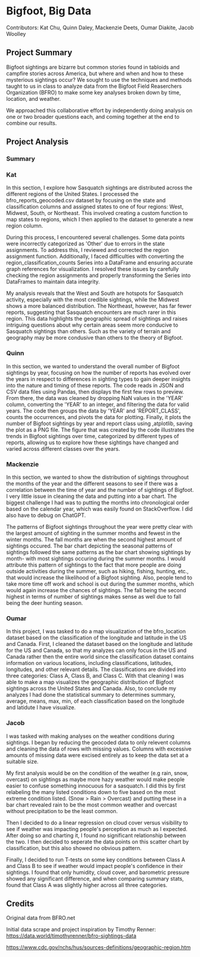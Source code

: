 # Bigfoot, Big Data

Contributors: Kat Chu, Quinn Daley, Mackenzie Deets, Oumar Diakite, Jacob Woolley

## Project Summary
Bigfoot sightings are bizarre but common stories found in tabloids and campfire stories across America, but where and when and how to these mysterious sightings occur?
We sought to use the techniques and methods taught to us in class to analyze data from the Bigfoot Field Reaserchers Organization (BFRO) to make some key analyses broken down by time, location, and weather.

We approached this collaborative effort by independently doing analysis on one or two broader questions each, and coming together at the end to combine our results.

## Project Analysis

### Summary


### Kat
In this section, I explore how Sasquatch sightings are distributed across the different regions of the United States. I processed the bfro_reports_geocoded.csv dataset by focusing on the state and classification columns and assigned states to one of four regions: West, Midwest, South, or Northeast. This involved creating a custom function to map states to regions, which I then applied to the dataset to generate a new region column.

During this process, I encountered several challenges. Some data points were incorrectly categorized as 'Other' due to errors in the state assignments. To address this, I reviewed and corrected the region assignment function. Additionally, I faced difficulties with converting the region_classification_counts Series into a DataFrame and ensuring accurate graph references for visualization. I resolved these issues by carefully checking the region assignments and properly transforming the Series into DataFrames to maintain data integrity.

My analysis reveals that the West and South are hotspots for Sasquatch activity, especially with the most credible sightings, while the Midwest shows a more balanced distribution. The Northeast, however, has far fewer reports, suggesting that Sasquatch encounters are much rarer in this region. This data highlights the geographic spread of sightings and raises intriguing questions about why certain areas seem more conducive to Sasquatch sightings than others. Such as the variety of terrain and geography may be more condusive than others to the theory of Bigfoot. 

### Quinn
In this section, we wanted to understand the overall number of Bigfoot sightings by year, focusing on how the number of reports has evolved over the years in respect to  differences in sighting types to gain deeper insights into the nature and timing of these reports. The code reads in JSON and CSV data files using Pandas, then displays the first few rows to preview. From there, the data was cleaned  by dropping NaN values in the 'YEAR' column, converting the 'YEAR' to an integer, and filtering the data for valid years. The code then groups the data by 'YEAR' and 'REPORT_CLASS', counts the occurrences, and pivots the data for plotting. Finally, it plots the number of Bigfoot sightings by year and report class using ,atplotlib, saving the plot as a PNG file. The figure that was created by the code illustrates the trends in Bigfoot sightings over time, categorized by different types of reports, allowing us to explore how these sightings have changed and varied across different classes over the years.

### Mackenzie
In this section, we wanted to show the distribution of sightings throughout the months of the year and the different seasons to see if there was a correlation between the time of year and the number of sightings of Bigfoot. I very little issue in cleaning the data and putting into a bar chart. The biggest challenge I had was to putting the months into chronological order based on the calendar year, which was easily found on StackOverflow. I did also have to debug on ChatGPT.

The patterns of Bigfoot sightings throughout the year were pretty clear with the largest amount of sighting in the summer months and fewest in the winter months. The fall months are when the second highest amount of sightings occured. The bar chart depicting the seasonal patterns of sightings followed the same patterns as the bar chart showing sightings by month- with most sightings occuring during the summer months. I would attribute this pattern of sightings to the fact that more people are doing outside activities during the summer, such as hiking, fishing, hunting, etc., that would increase the likelihood of a Bigfoot sighting. Also, people tend to take more time off work and school is out during the summer months, which would again increase the chances of sightings. The fall being the second highest in terms of number of sightings makes sense as well due to fall being the deer hunting season.

### Oumar
In this project, I was tasked to do a map visualization of the bfro_location dataset based on the classification of the longitude and latitude in the US and Canada. First, I cleaned the dataset based on the longitude and latitude for the US and Canada, so that my analyzes can only focus in the US and Canada rather then the entire world since the classification dataset contains information on various locations, including classifications, latitudes, longitudes, and other relevant details. The classifications are divided into three categories: Class A, Class B, and Class C. With that cleaning I was able to make a map visualizes the geographic distribution of Bigfoot sightings across the United States and Canada. Also, to conclude my analyzes I had done the statistical summary to determines summary, average, means, max, min, of each classification based on the longitude and latidute I have visualize.

### Jacob
I was tasked with making analyses on the weather conditions during sightings. I began by reducing the geocoded data to only relevent columns and cleaning the data of rows with missing values. Columns with excessive amounts of missing data were excised entirely as to keep the data set at a suitable size.

My first analysis would be on the condition of the weather (e.g rain, snow, overcast) on sightings as maybe more hazy weather would make people easier to confuse something innocuous for a sasquatch. I did this by first relabeling the many listed conditions down to five based on the most extreme condition listed. (Snow > Rain > Overcast) and putting these in a bar chart revealed rain to be the most common weather and overcast without precipitation to be the least common.

Then I decided to do a linear regression on cloud cover versus visibility to see if weather was impacting people's perception as much as I expected. After doing so and charting it, I found no significant relationship between the two. I then decided to seperate the data points on this scatter chart by classification, but this also showed no obvious pattern.

Finally, I decided to run T-tests on some key conditions between Class A and Class B to see if weather would impact people's confidence in their sightings. I found that only humidity, cloud cover, and barometric pressure showed any significant difference, and when comparing summary stats, found that Class A was  slightly higher across all three categories.

## Credits

Original data from BFRO.net

Initial data scrape and project inspiration by Timothy Renner: https://data.world/timothyrenner/bfro-sightings-data

https://www.cdc.gov/nchs/hus/sources-definitions/geographic-region.htm

